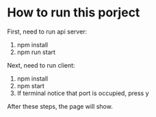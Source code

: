 # How to run this porject

First, need to run api server:
1. npm install
2. npm run start

Next, need to run client:
1. npm install
2. npm start
3. If terminal notice that port is occupied, press y

After these steps, the page will show. 
